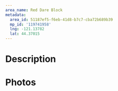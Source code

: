 ```yaml
---
area_name: Red Dare Block
metadata:
  area_id: 51187ef5-f6eb-41d8-b7c7-cba72b689b39
  mp_id: '119741958'
  lng: -121.13782
  lat: 44.37015
---
```

# Description

# Photos

